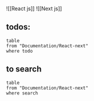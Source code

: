 ![[React js]]
![[Next js]] 


## todos:
```dataview
table
from "Documentation/React-next"
where todo
```
## to search
```dataview
table 
from "Documentation/React-next"
where search
```